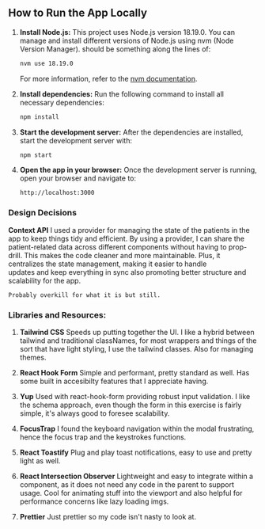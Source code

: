 ## How to Run the App Locally

1. **Install Node.js:**
   This project uses Node.js version 18.19.0.
   You can manage and install different versions of Node.js using nvm (Node Version Manager).
   should be something along the lines of:
   ```bash
   nvm use 18.19.0
   ```

   For more information, refer to the [nvm documentation](https://github.com/nvm-sh/nvm).

2. **Install dependencies:**
   Run the following command to install all necessary dependencies:
   ```bash
   npm install
   ```

3. **Start the development server:**
   After the dependencies are installed, start the development server with:
   ```bash
   npm start
   ```

4. **Open the app in your browser:**
   Once the development server is running, open your browser and navigate to:
   ```
   http://localhost:3000
   ```

### Design Decisions
**Context API**
    I used a provider for managing the state of the patients in the app to keep things tidy 
    and efficient. By using a provider, I can share the patient-related data across different 
    components without having to prop-drill. This makes the code cleaner and more 
    maintainable. Plus, it centralizes the state management, making it easier to handle    
    updates and keep everything in sync also promoting better structure and scalability for 
    the app.

    Probably overkill for what it is but still.

### Libraries and Resources:
1. **Tailwind CSS**
   Speeds up putting together the UI. I like a hybrid between tailwind and traditional classNames, for most wrappers and things of the sort that have light styling, I use the tailwind classes. Also for managing themes.

2. **React Hook Form**
   Simple and performant, pretty standard as well. Has some built in accesibilty features that I appreciate having.

3. **Yup**
   Used with react-hook-form providing robust input validation. I like the schema approach, even though the form in this exercise is fairly simple, it's always good to foresee scalability.

4. **FocusTrap**
   I found the keyboard navigation within the modal frustrating, hence the focus trap and the keystrokes functions.

5. **React Toastify**
   Plug and play toast notifications, easy to use and pretty light as well.

6. **React Intersection Observer**
   Lightweight and easy to integrate within a component, as it does not need any code in the parent to support usage. Cool for animating stuff into the viewport and also helpful for performance concerns like lazy loading imgs.

7. **Prettier**
    Just prettier so my code isn't nasty to look at.

